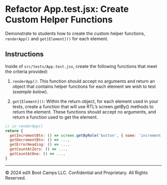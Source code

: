 # Refactor App.test.jsx: Create Custom Helper Functions

Demonstrate to students how to create the custom helper functions, `renderApp()` and `get[Element]()` for each element.

## Instructions

Inside of `src/tests/App.test.jsx`, create the following functions that meet the criteria provided:

1. `renderApp()`: This function should accept no arguments and return an object that contains helper functions for each element we wish to test (_example below_).

2. `get[Element]()`: Within the return object, for each element used in your tests, create a function that will use RTL’s  screen.getBy() methods to return the element. These functions should accept no arguments, and return a function used to get the element.

  ```js
  // in renderApp()
  return {
    getIncrementBtn: () => screen.getByRole('button', { name: 'increment counter' }),
    getDecrementBtn: () => ...,
    getErrorHeading: () => ...,
    getCountAtZero: () => ...,
    getCountAtOne: () => ...,
  }
  ```

---

© 2024 edX Boot Camps LLC. Confidential and Proprietary. All Rights Reserved.
